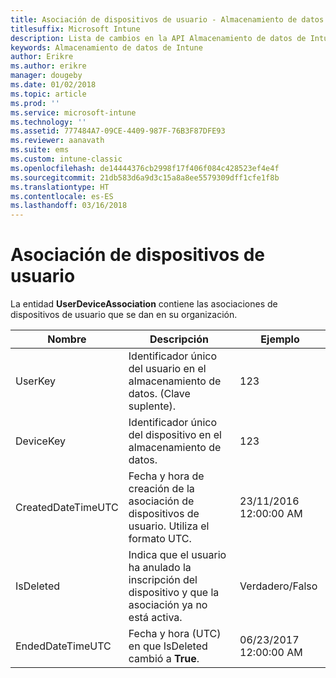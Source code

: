 ```yaml
---
title: Asociación de dispositivos de usuario - Almacenamiento de datos de Intune
titlesuffix: Microsoft Intune
description: Lista de cambios en la API Almacenamiento de datos de Intune.
keywords: Almacenamiento de datos de Intune
author: Erikre
ms.author: erikre
manager: dougeby
ms.date: 01/02/2018
ms.topic: article
ms.prod: ''
ms.service: microsoft-intune
ms.technology: ''
ms.assetid: 777484A7-09CE-4409-987F-76B3F87DFE93
ms.reviewer: aanavath
ms.suite: ems
ms.custom: intune-classic
ms.openlocfilehash: de14444376cb2998f17f406f084c428523ef4e4f
ms.sourcegitcommit: 21db583d6a9d3c15a8a8ee5579309dff1cfe1f8b
ms.translationtype: HT
ms.contentlocale: es-ES
ms.lasthandoff: 03/16/2018
---
```

# <a name="user-device-association"></a>Asociación de dispositivos de usuario

La entidad **UserDeviceAssociation** contiene las asociaciones de dispositivos de usuario que se dan en su organización.

| Nombre               | Descripción                                                                                      | Ejemplo                |
|--------------------|--------------------------------------------------------------------------------------------------|------------------------|
| UserKey            | Identificador único del usuario en el almacenamiento de datos. (Clave suplente).                              | 123                    |
| DeviceKey          | Identificador único del dispositivo en el almacenamiento de datos.                                            | 123                    |
| CreatedDateTimeUTC | Fecha y hora de creación de la asociación de dispositivos de usuario. Utiliza el formato UTC.                                | 23/11/2016 12:00:00 AM |
| IsDeleted          | Indica que el usuario ha anulado la inscripción del dispositivo y que la asociación ya no está activa. | Verdadero/Falso             |
| EndedDateTimeUTC   | Fecha y hora (UTC) en que IsDeleted cambió a **True**.                                              | 06/23/2017 12:00:00 AM |

